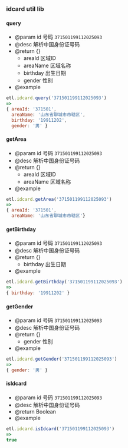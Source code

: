 ### idcard util lib

#### query

+ @param id 号码 `371501199112025093`
+ @desc 解析中国身份证号码
+ @return {}
    - areaId    区域ID
    - areaName  区域名称
    - birthday  出生日期
    - gender    性别
+ @example
```js
etl.idcard.query('371501199112025093')
=>
{ areaId: '371501',
  areaName: '山东省聊城市市辖区',
  birthday: '19911202',
  gender: '男' }
```



#### getArea

+ @param id 号码 `371501199112025093`
+ @desc 解析中国身份证号码
+ @return {}
    - areaId    区域ID
    - areaName  区域名称
+ @example
```js
etl.idcard.getArea('371501199112025093')
=>
{ areaId: '371501',
  areaName: '山东省聊城市市辖区'}
```

#### getBirthday
+ @param id 号码 `371501199112025093`
+ @desc 解析中国身份证号码
+ @return {}
    - birthday  出生日期
+ @example
```js
etl.idcard.getBirthday('371501199112025093')
=>
{ birthday: '19911202' }
```

#### getGender

+ @param id 号码 `371501199112025093`
+ @desc 解析中国身份证号码
+ @return {}
    - gender    性别
+ @example
```js
etl.idcard.getGender('371501199112025093')
=>
{ gender: '男' }
```

#### isIdcard

+ @param id 号码 `371501199112025093`
+ @desc 解析中国身份证号码
+ @return Boolean
+ @example
```js
etl.idcard.isIdcard('371501199112025093')
=>
true
```
